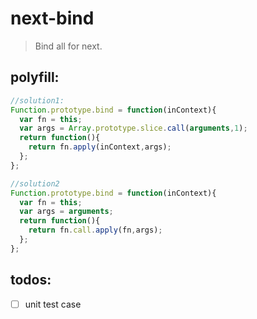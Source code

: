 # next-bind
> Bind all for next.


## polyfill:
```js
//solution1:
Function.prototype.bind = function(inContext){
  var fn = this;
  var args = Array.prototype.slice.call(arguments,1);
  return function(){
    return fn.apply(inContext,args);
  };
};

//solution2
Function.prototype.bind = function(inContext){
  var fn = this;
  var args = arguments;
  return function(){
    return fn.call.apply(fn,args);
  };
};
```



## todos:
- [ ] unit test case
